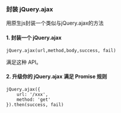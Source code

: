 ### 封装 jQuery.ajax
用原生js封装一个类似与jQuery.ajax的方法

#### 1. 封装一个 jQuery.ajax
```
jQuery.ajax(url,method,body,success, fail)
```

满足这种 API。


#### 2. 升级你的 jQuery.ajax 满足 Promise 规则
```
jQuery.ajax({
    url: '/xxx',
    method: 'get'
}).then(success, fail)
```
